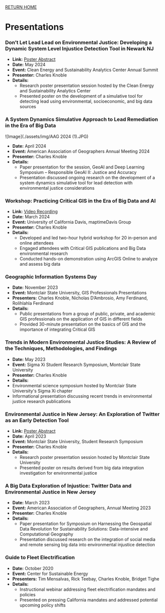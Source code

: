 [RETURN HOME](https://cjknoble.github.io/)

# Presentations

### Don’t Let Lead Lead on Environmental Justice: Developing a Dynamic System Level Injustice Detection Tool in Newark NJ
 - **Link:** [Poster Abstract](https://digitalcommons.montclair.edu/student-research-symposium/2024/poster03/29/)
- **Date:** May 2024
- **Event:** Clean Energy and Sustainability Analytics Center Annual Summit
- **Presenter:** Charles Knoble
- **Details:**
  - Research poster presentation session hosted by the Clean Energy and Sustainability Analytics Center
  - Presented poster on the development of a simulative tool for detecting lead using environmental, socioeconomic, and big data sources

### A System Dynamics Simulative Approach to Lead Remediation in the Era of Big Data
![Image](./assets/img/AAG 2024 (1).JPG)
- **Date:** April 2024
- **Event:** American Association of Geographers Annual Meeting 2024
- **Presenter:** Charles Knoble
- **Details:**
  - Paper presentation for the session, GeoAI and Deep Learning Symposium – Responsible GeoAI II: Justice and Accuracy
  - Presentation discussed ongoing research on the development of a system dynamics simulative tool for lead detection with environmental justice considerations 

### Workshop: Practicing Critical GIS in the Era of Big Data and AI
- **Link:** [Video Recording](https://www.youtube.com/watch?v=03EEYN0Qknw)  
- **Date:** March 2024
- **Event:** University of California Davis, maptimeDavis Group
- **Presenter:** Charles Knoble
- **Details:**
  - Developed and led two-hour hybrid workshop for 20 in-person and online attendees 
  - Engaged attendees with Critical GIS publications and Big Data environmental research
  - Conducted hands-on demonstration using ArcGIS Online to analyze and assess big data

### Geographic Information Systems Day
- **Date:** November 2023
- **Event:** Montclair State University, GIS Professionals Presentations
- **Presenters:** Charles Knoble, Nicholas D’Ambrosio, Amy Ferdinand, Rolihlahla Ferdinand
- **Details:**
  - Public presentations from a group of public, private, and academic GIS professionals on the application of GIS in different fields
  - Provided 30-minute presentation on the basics of GIS and the importance of integrating Critical GIS 

### Trends in Modern Environmental Justice Studies: A Review of the Techniques, Methodologies, and Findings
- **Date:** May 2023
- **Event:** Sigma Xi Student Research Symposium, Montclair State University
- **Presenter:** Charles Knoble
- **Details:**
- Environmental science symposium hosted by Montclair State University's Sigma Xi chapter 
- Informational presentation discussing recent trends in environmental justice research publications

### Environmental Justice in New Jersey: An Exploration of Twitter as an Early Detection Tool
- **Link:** [Poster Abstract](https://digitalcommons.montclair.edu/student-research-symposium/2023/poster02/20/)
- **Date:** April 2023
- **Event:** Montclair State University, Student Research Symposium
- **Presenter:** Charles Knoble 
- **Details:**
  - Research poster presentation session hosted by Montclair State University 
  - Presented poster on results derived from big data integration investigation for environmental justice

### A Big Data Exploration of Injustice: Twitter Data and Environmental Justice in New Jersey
- **Date:** March 2023
- **Event:** American Association of Geographers, Annual Meeting 2023
- **Presenter:** Charles Knoble
- **Details:**
  - Paper presentation for Symposium on Harnessing the Geospatial Data Revolution for Sustainability Solutions: Data-intensive and Computational Geography
  - Presentation discussed research on the integration of social media and remote sensing big data into environmental injustice detection
 

### Guide to Fleet Electrification
- **Date:** October 2020
- **Event:** Center for Sustainable Energy
- **Presenters:** Tim Mensalvas, Rick Teebay, Charles Knoble, Bridget Tighe
- **Details:**
  - Instructional webinar addressing fleet electrification mandates and policies
  - Presented on pressing California mandates and addressed potential upcoming policy shifts
